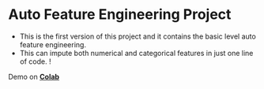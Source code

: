 # Auto Feature Engineering Project 

* This is the first version of this project and it contains the basic level auto feature engineering. 
* This can impute both numerical and categorical features in just one line of code. !

Demo on [**Colab**](https://colab.research.google.com/drive/1_vcUba23LsIc9l_4_s3bFZfGP8UqcGaY?usp=sharing)
